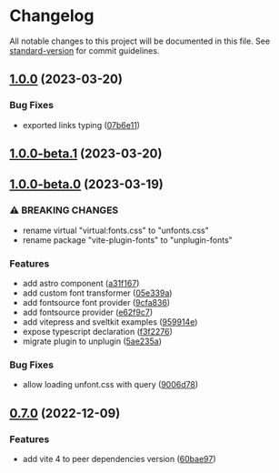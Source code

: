 # Changelog

All notable changes to this project will be documented in this file. See [standard-version](https://github.com/conventional-changelog/standard-version) for commit guidelines.

## [1.0.0](https://github.com/cssninjaStudio/unplugin-fonts/compare/v1.0.0-beta.1...v1.0.0) (2023-03-20)


### Bug Fixes

* exported links typing ([07b6e11](https://github.com/cssninjaStudio/unplugin-fonts/commit/07b6e113032506716f229cd46baa421c88a5598a))

## [1.0.0-beta.1](https://github.com/cssninjaStudio/unplugin-fonts/compare/v1.0.0-beta.0...v1.0.0-beta.1) (2023-03-20)

## [1.0.0-beta.0](https://github.com/cssninjaStudio/unplugin-fonts/compare/v0.7.0...v1.0.0-beta.0) (2023-03-19)


### ⚠ BREAKING CHANGES

- rename virtual "virtual:fonts.css" to "unfonts.css"
- rename package "vite-plugin-fonts" to "unplugin-fonts"

### Features

* add astro component ([a31f167](https://github.com/cssninjaStudio/unplugin-fonts/commit/a31f16765e685cdcc37960f001d0ef1822b22e75))
* add custom font transformer ([05e339a](https://github.com/cssninjaStudio/unplugin-fonts/commit/05e339aa026e469d01a14a2334c3cb1bda2ac432))
* add fontsource font provider ([9cfa836](https://github.com/cssninjaStudio/unplugin-fonts/commit/9cfa8362d253053488c07bd10f4b323d682370b5))
* add fontsource provider ([e62f9c7](https://github.com/cssninjaStudio/unplugin-fonts/commit/e62f9c76e6a21b7957a3c22497496e1d79971904))
* add vitepress and sveltkit examples ([959914e](https://github.com/cssninjaStudio/unplugin-fonts/commit/959914e6beb36af9d82ac8b50a654fb02c0c8960))
* expose typescript declaration ([f3f2276](https://github.com/cssninjaStudio/unplugin-fonts/commit/f3f22766e9a95dd9c1518b329aeaa1c217e515dd))
* migrate plugin to unplugin ([5ae235a](https://github.com/cssninjaStudio/unplugin-fonts/commit/5ae235ac8db5b571634961c8ac85d1a5d6d333b7))


### Bug Fixes

* allow loading unfont.css with query ([9006d78](https://github.com/cssninjaStudio/unplugin-fonts/commit/9006d7820607adf96de1c14ad842c234ad6eb9f7))

## [0.7.0](https://github.com/cssninjaStudio/unplugin-fonts/compare/v0.6.0...v0.7.0) (2022-12-09)


### Features

* add vite 4 to peer dependencies version ([60bae97](https://github.com/cssninjaStudio/unplugin-fonts/commit/60bae97fcad268c73009c9950f07ce05ed50b785))
